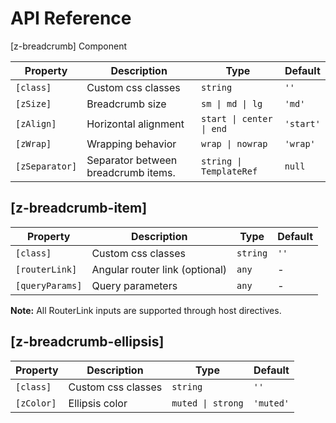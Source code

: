 # API Reference

[z-breadcrumb] Component

| Property       | Description                         | Type                     | Default   |
| -------------- | ----------------------------------- | ------------------------ | --------- |
| `[class]`      | Custom css classes                  | `string`                 | `''`      |
| `[zSize]`      | Breadcrumb size                     | `sm \| md \| lg`         | `'md'`    |
| `[zAlign]`     | Horizontal alignment                | `start \| center \| end` | `'start'` |
| `[zWrap]`      | Wrapping behavior                   | `wrap \| nowrap`         | `'wrap'`  |
| `[zSeparator]` | Separator between breadcrumb items. | `string \| TemplateRef`  | `null`    |

## [z-breadcrumb-item]

| Property        | Description                    | Type     | Default |
| --------------- | ------------------------------ | -------- | ------- |
| `[class]`       | Custom css classes             | `string` | `''`    |
| `[routerLink]`  | Angular router link (optional) | `any`    | -       |
| `[queryParams]` | Query parameters               | `any`    | -       |

**Note:** All RouterLink inputs are supported through host directives.

## [z-breadcrumb-ellipsis]

| Property   | Description        | Type              | Default   |
| ---------- | ------------------ | ----------------- | --------- |
| `[class]`  | Custom css classes | `string`          | `''`      |
| `[zColor]` | Ellipsis color     | `muted \| strong` | `'muted'` |
